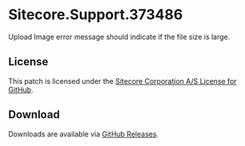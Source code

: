 # Sitecore.Support.373486
Upload Image error message should indicate if the file size is large.

## License  
This patch is licensed under the [Sitecore Corporation A/S License for GitHub](https://github.com/sitecoresupport/Sitecore.Support.373486/blob/master/LICENSE).  

## Download  
Downloads are available via [GitHub Releases](https://github.com/sitecoresupport/Sitecore.Support.373486/releases).  
